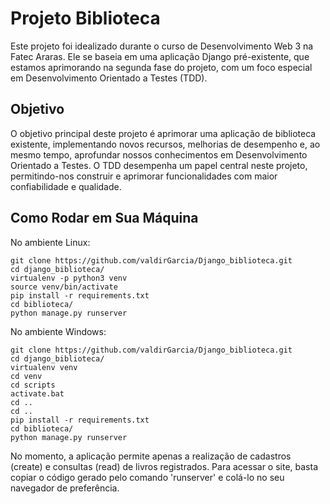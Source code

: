 # Projeto Biblioteca

Este projeto foi idealizado durante o curso de Desenvolvimento Web 3 na Fatec Araras. Ele se baseia em uma aplicação Django pré-existente, que estamos aprimorando na segunda fase do projeto, com um foco especial em Desenvolvimento Orientado a Testes (TDD).

## Objetivo
O objetivo principal deste projeto é aprimorar uma aplicação de biblioteca existente, implementando novos recursos, melhorias de desempenho e, ao mesmo tempo, aprofundar nossos conhecimentos em Desenvolvimento Orientado a Testes. O TDD desempenha um papel central neste projeto, permitindo-nos construir e aprimorar funcionalidades com maior confiabilidade e qualidade.

## Como Rodar em Sua Máquina

No ambiente Linux:

```console
git clone https://github.com/valdirGarcia/Django_biblioteca.git
cd django_biblioteca/
virtualenv -p python3 venv
source venv/bin/activate
pip install -r requirements.txt
cd biblioteca/
python manage.py runserver
```

No ambiente Windows:

```console
git clone https://github.com/valdirGarcia/Django_biblioteca.git
cd django_biblioteca/
virtualenv venv
cd venv
cd scripts
activate.bat
cd ..
cd ..
pip install -r requirements.txt
cd biblioteca/
python manage.py runserver

```

No momento, a aplicação permite apenas a realização de cadastros (create) e consultas (read) de livros registrados. Para acessar o site, basta copiar o código gerado pelo comando 'runserver' e colá-lo no seu navegador de preferência.
